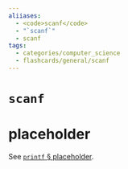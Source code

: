 ```yaml
---
aliiases:
  - <code>scanf</code>
  - "`scanf`"
  - scanf
tags:
  - categories/computer_science
  - flashcards/general/scanf
---
```


# `scanf`

# placeholder

See [`printf` § placeholder](printf.md#placeholder).
